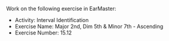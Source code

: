 Work on the following exercise in EarMaster:
- Activity: Interval Identification
- Exercise Name: Major 2nd, Dim 5th & Minor 7th - Ascending
- Exercise Number: 15.12
